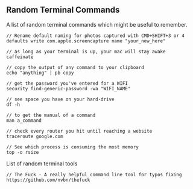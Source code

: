 ## Random Terminal Commands

A list of random terminal commands which might be useful to remember.


    // Rename default naming for photos captured with CMD+SHIFT+3 or 4
    defaults write com.apple.screencapture name "your_new_here"

    // as long as your terminal is up, your mac will stay awake
    caffeinate

    // copy the output of any command to your clipboard
    echo "anything" | pb copy

    // get the password you've entered for a WIFI
    security find-generic-password -wa "WIFI_NAME"

    // see space you have on your hard-drive
    df -h

    // to get the manual of a command
    man a_command

    // check every router you hit until reaching a website
    traceroute google.com

    // See which process is consuming the most memory
    top -o rsize


List of random terminal tools

    // The Fuck - A really helpful command line tool for typos fixing
    https://github.com/nvbn/thefuck
